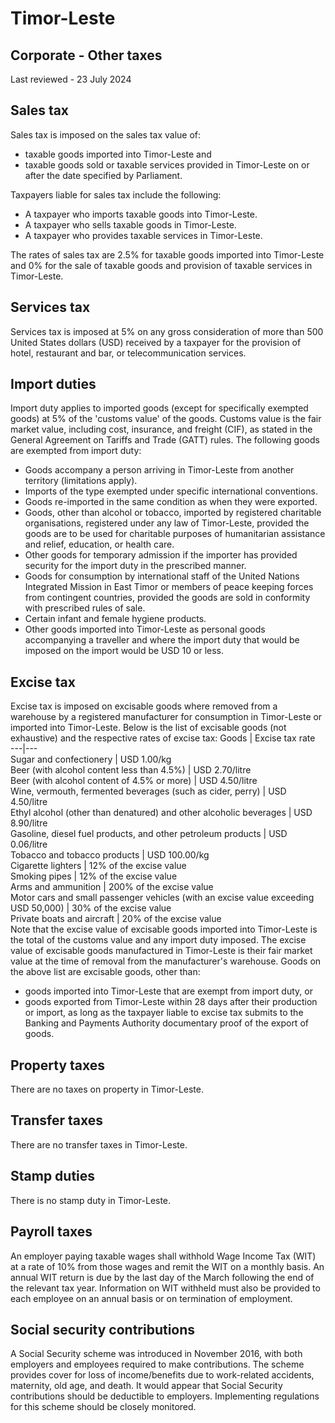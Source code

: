 # Timor-Leste
## Corporate - Other taxes
Last reviewed - 23 July 2024
## Sales tax
Sales tax is imposed on the sales tax value of:
  * taxable goods imported into Timor-Leste and
  * taxable goods sold or taxable services provided in Timor-Leste on or after the date specified by Parliament.


Taxpayers liable for sales tax include the following:
  * A taxpayer who imports taxable goods into Timor-Leste.
  * A taxpayer who sells taxable goods in Timor-Leste.
  * A taxpayer who provides taxable services in Timor-Leste.


The rates of sales tax are 2.5% for taxable goods imported into Timor-Leste and 0% for the sale of taxable goods and provision of taxable services in Timor-Leste.
## Services tax
Services tax is imposed at 5% on any gross consideration of more than 500 United States dollars (USD) received by a taxpayer for the provision of hotel, restaurant and bar, or telecommunication services.
## Import duties
Import duty applies to imported goods (except for specifically exempted goods) at 5% of the 'customs value' of the goods. Customs value is the fair market value, including cost, insurance, and freight (CIF), as stated in the General Agreement on Tariffs and Trade (GATT) rules.
The following goods are exempted from import duty:
  * Goods accompany a person arriving in Timor-Leste from another territory (limitations apply).
  * Imports of the type exempted under specific international conventions.
  * Goods re-imported in the same condition as when they were exported.
  * Goods, other than alcohol or tobacco, imported by registered charitable organisations, registered under any law of Timor-Leste, provided the goods are to be used for charitable purposes of humanitarian assistance and relief, education, or health care.
  * Other goods for temporary admission if the importer has provided security for the import duty in the prescribed manner.
  * Goods for consumption by international staff of the United Nations Integrated Mission in East Timor or members of peace keeping forces from contingent countries, provided the goods are sold in conformity with prescribed rules of sale.
  * Certain infant and female hygiene products.
  * Other goods imported into Timor-Leste as personal goods accompanying a traveller and where the import duty that would be imposed on the import would be USD 10 or less.


## Excise tax
Excise tax is imposed on excisable goods where removed from a warehouse by a registered manufacturer for consumption in Timor-Leste or imported into Timor-Leste.
Below is the list of excisable goods (not exhaustive) and the respective rates of excise tax:
Goods | Excise tax rate  
---|---  
Sugar and confectionery |  USD 1.00/kg  
Beer (with alcohol content less than 4.5%) |  USD 2.70/litre  
Beer (with alcohol content of 4.5% or more) |  USD 4.50/litre  
Wine, vermouth, fermented beverages (such as cider, perry) | USD 4.50/litre  
Ethyl alcohol (other than denatured) and other alcoholic beverages | USD 8.90/litre  
Gasoline, diesel fuel products, and other petroleum products | USD 0.06/litre  
Tobacco and tobacco products | USD 100.00/kg  
Cigarette lighters | 12% of the excise value  
Smoking pipes | 12% of the excise value  
Arms and ammunition | 200% of the excise value  
Motor cars and small passenger vehicles (with an excise value exceeding USD 50,000) | 30% of the excise value  
Private boats and aircraft | 20% of the excise value  
Note that the excise value of excisable goods imported into Timor-Leste is the total of the customs value and any import duty imposed. The excise value of excisable goods manufactured in Timor-Leste is their fair market value at the time of removal from the manufacturer's warehouse.
Goods on the above list are excisable goods, other than:
  * goods imported into Timor-Leste that are exempt from import duty, or
  * goods exported from Timor-Leste within 28 days after their production or import, as long as the taxpayer liable to excise tax submits to the Banking and Payments Authority documentary proof of the export of goods.


## Property taxes
There are no taxes on property in Timor-Leste.
## Transfer taxes
There are no transfer taxes in Timor-Leste.
## Stamp duties
There is no stamp duty in Timor-Leste.
## Payroll taxes
An employer paying taxable wages shall withhold Wage Income Tax (WIT) at a rate of 10% from those wages and remit the WIT on a monthly basis.
An annual WIT return is due by the last day of the March following the end of the relevant tax year. Information on WIT withheld must also be provided to each employee on an annual basis or on termination of employment.
## Social security contributions
A Social Security scheme was introduced in November 2016, with both employers and employees required to make contributions. The scheme provides cover for loss of income/benefits due to work-related accidents, maternity, old age, and death. It would appear that Social Security contributions should be deductible to employers. Implementing regulations for this scheme should be closely monitored.
